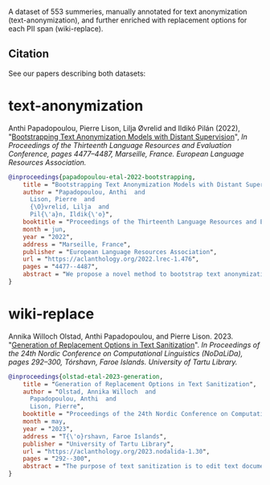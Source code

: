 A dataset of 553 summeries, manually annotated for text anonymization (text-anonymization), and further enriched with replacement options for each PII span (wiki-replace).


## Citation

See our papers describing both datasets:

# text-anonymization

Anthi Papadopoulou, Pierre Lison, Lilja Øvrelid and Ildikó Pilán (2022), "[Bootstrapping Text Anonymization Models with Distant Supervision](https://aclanthology.org/2022.lrec-1.476/)", *In Proceedings of the Thirteenth Language Resources and Evaluation Conference, pages 4477–4487, Marseille, France. European Language Resources Association.*

```bibtex
@inproceedings{papadopoulou-etal-2022-bootstrapping,
    title = "Bootstrapping Text Anonymization Models with Distant Supervision",
    author = "Papadopoulou, Anthi  and
      Lison, Pierre  and
      {\O}vrelid, Lilja  and
      Pil{\'a}n, Ildik{\'o}",
    booktitle = "Proceedings of the Thirteenth Language Resources and Evaluation Conference",
    month = jun,
    year = "2022",
    address = "Marseille, France",
    publisher = "European Language Resources Association",
    url = "https://aclanthology.org/2022.lrec-1.476",
    pages = "4477--4487",
    abstract = "We propose a novel method to bootstrap text anonymization models based on distant supervision. Instead of requiring manually labeled training data, the approach relies on a knowledge graph expressing the background information assumed to be publicly available about various individuals. This knowledge graph is employed to automatically annotate text documents including personal data about a subset of those individuals. More precisely, the method determines which text spans ought to be masked in order to guarantee k-anonymity, assuming an adversary with access to both the text documents and the background information expressed in the knowledge graph. The resulting collection of labeled documents is then used as training data to fine-tune a pre-trained language model for text anonymization. We illustrate this approach using a knowledge graph extracted from Wikidata and short biographical texts from Wikipedia. Evaluation results with a RoBERTa-based model and a manually annotated collection of 553 summaries showcase the potential of the approach, but also unveil a number of issues that may arise if the knowledge graph is noisy or incomplete. The results also illustrate that, contrary to most sequence labeling problems, the text anonymization task may admit several alternative solutions.",
}
```

# wiki-replace

Annika Willoch Olstad, Anthi Papadopoulou, and Pierre Lison. 2023. "[Generation of Replacement Options in Text Sanitization](https://aclanthology.org/2023.nodalida-1.30/)". *In Proceedings of the 24th Nordic Conference on Computational Linguistics (NoDaLiDa), pages 292–300, Tórshavn, Faroe Islands. University of Tartu Library.*


```bibtex
@inproceedings{olstad-etal-2023-generation,
    title = "Generation of Replacement Options in Text Sanitization",
    author = "Olstad, Annika Willoch  and
      Papadopoulou, Anthi  and
      Lison, Pierre",
    booktitle = "Proceedings of the 24th Nordic Conference on Computational Linguistics (NoDaLiDa)",
    month = may,
    year = "2023",
    address = "T{\'o}rshavn, Faroe Islands",
    publisher = "University of Tartu Library",
    url = "https://aclanthology.org/2023.nodalida-1.30",
    pages = "292--300",
    abstract = "The purpose of text sanitization is to edit text documents to mask text spans that may directly or indirectly reveal personal information. An important problem in text sanitization is to find less specific, yet still informative replacements for each text span to mask. We present an approach to generate possible replacements using a combination of heuristic rules and an ontology derived from Wikidata. Those replacement options are hierarchically structured and cover various types of personal identifiers. Using this approach, we extend a recently released text sanitization dataset with manually selected replacements. The outcome of this data collection shows that the approach is able to suggest appropriate replacement options for most text spans.",
}
```
